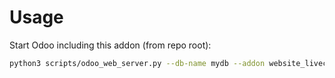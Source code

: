 # Usage

Start Odoo including this addon (from repo root):

```bash
python3 scripts/odoo_web_server.py --db-name mydb --addon website_livechat
```

